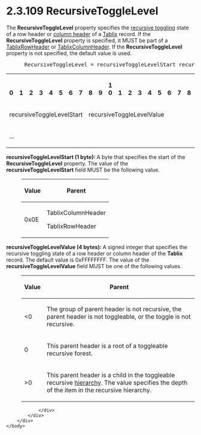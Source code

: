 <html dir="LTR" xmlns:mshelp="http://msdn.microsoft.com/mshelp" xmlns:ddue="http://ddue.schemas.microsoft.com/authoring/2003/5" xmlns:xlink="http://www.w3.org/1999/xlink" xmlns:tool="http://www.microsoft.com/tooltip">
    <head>
        <meta http-equiv="Content-Type" content="text/html; CHARSET=utf-8"></meta>
        <meta name="save" content="history"></meta>
        <title>2.3.109 RecursiveToggleLevel</title>
        <xml>
            <mshelp:toctitle title="2.3.109 RecursiveToggleLevel"></mshelp:toctitle>
            <mshelp:rltitle title="[MS-RPL]: RecursiveToggleLevel"></mshelp:rltitle>
            <mshelp:keyword index="A" term="f4a080f2-77f1-4849-ae35-ac3350f4cdd0"></mshelp:keyword>
            <mshelp:attr name="DCSext.ContentType" value="open specification"></mshelp:attr>
            <mshelp:attr name="AssetID" value="f4a080f2-77f1-4849-ae35-ac3350f4cdd0"></mshelp:attr>
            <mshelp:attr name="TopicType" value="kbRef"></mshelp:attr>
            <mshelp:attr name="DCSext.Title" value="[MS-RPL]: RecursiveToggleLevel" />
        </xml>
    </head>
    <body>
        <div id="header">
            <h1 class="heading">2.3.109 RecursiveToggleLevel</h1>
        </div>
        <div id="mainSection">
            <div id="mainBody">
                <div id="allHistory" class="saveHistory"></div>
                <div id="sectionSection0" class="section" name="collapseableSection">
                    

<p>The <b>RecursiveToggleLevel</b> property specifies the <a href="75ae48f7-746b-4b41-919c-6699fa28b3ef.html#gt_a96aa2c7-c6a0-45c6-8158-d7694b14afdc">recursive toggling</a> state of
a row header or <a href="75ae48f7-746b-4b41-919c-6699fa28b3ef.html#gt_b44f1311-4a23-47b8-95a3-71a765d42c80">column
header</a> of a <a href="f8ea94d9-d2b6-4d7f-8dc4-59faa3a98b93.html">Tablix</a>
record. If the <b>RecursiveToggleLevel</b> property is specified, it MUST be
part of a <a href="0d5c4157-00d0-4268-854f-f274a9d102fb.html">TablixRowHeader</a>
or <a href="968a6852-ede1-4bf1-8006-1dab2aea178b.html">TablixColumnHeader</a>.
If the <b>RecursiveToggleLevel</b> property is not specified, the default value
is used.</p>

<dl>
<dd>
<div><pre> RecursiveToggleLevel = recursiveToggleLevelStart recursiveToggleLevelValue
</pre></div>
</dd></dl>

<table>
 <tr>
  <th><p><br>0</p></th>
  <th><p><br>1</p></th>
  <th><p><br>2</p></th>
  <th><p><br>3</p></th>
  <th><p><br>4</p></th>
  <th><p><br>5</p></th>
  <th><p><br>6</p></th>
  <th><p><br>7</p></th>
  <th><p><br>8</p></th>
  <th><p><br>9</p></th>
  <th><p>1<br>0</p></th>
  <th><p><br>1</p></th>
  <th><p><br>2</p></th>
  <th><p><br>3</p></th>
  <th><p><br>4</p></th>
  <th><p><br>5</p></th>
  <th><p><br>6</p></th>
  <th><p><br>7</p></th>
  <th><p><br>8</p></th>
  <th><p><br>9</p></th>
  <th><p>2<br>0</p></th>
  <th><p><br>1</p></th>
  <th><p><br>2</p></th>
  <th><p><br>3</p></th>
  <th><p><br>4</p></th>
  <th><p><br>5</p></th>
  <th><p><br>6</p></th>
  <th><p><br>7</p></th>
  <th><p><br>8</p></th>
  <th><p><br>9</p></th>
  <th><p>3<br>0</p></th>
  <th><p><br>1</p></th>
 </tr>
 <tr>
  <td colspan="8">
  <p>recursiveToggleLevelStart</p>
  </td>
  <td colspan="24">
  <p>recursiveToggleLevelValue</p>
  </td>
 </tr>
 <tr>
  <td colspan="8">
  <p>...</p>
  </td>
  
 </tr>
</table>

<p><b>recursiveToggleLevelStart (1 byte): </b>A byte
that specifies the start of the <b>RecursiveToggleLevel</b> property. The value
of the <b>recursiveToggleLevelStart</b> field MUST be the following value.</p>

<dl>
<dd>
<table>
 <thead>
  <tr>
   <th>
   <p>Value</p>
   </th>
   <th>
   <p>Parent</p>
   </th>
  </tr>
 </thead>
 <tr>
  <td>
  <p>0x0E</p>
  </td>
  <td>
  <p>TablixColumnHeader</p>
  <p>TablixRowHeader</p>
  </td>
 </tr>
</table>
</dd></dl>

<p><b>recursiveToggleLevelValue (4 bytes): </b>A signed
integer that specifies the recursive toggling state of a row header or column
header of the <b>Tablix</b> record. The default value is 0xFFFFFFFF. The value
of the <b>recursiveToggleLevelValue</b> field MUST be one of the following
values.</p>

<dl>
<dd>
<table>
 <thead>
  <tr>
   <th>
   <p>Value</p>
   </th>
   <th>
   <p>Parent</p>
   </th>
  </tr>
 </thead>
 <tr>
  <td>
  <p>&lt;0</p>
  </td>
  <td>
  <p>The group of parent header is not recursive, the
  parent header is not toggleable, or the toggle is not recursive.</p>
  </td>
 </tr>
 <tr>
  <td>
  <p>0</p>
  </td>
  <td>
  <p>This parent header is a root of a toggleable recursive
  forest.</p>
  </td>
 </tr>
 <tr>
  <td>
  <p>&gt;0</p>
  </td>
  <td>
  <p>This parent header is a child in the toggleable
  recursive <a href="75ae48f7-746b-4b41-919c-6699fa28b3ef.html#gt_a07fc05d-cdb0-442c-984a-dd3589b9f682">hierarchy</a>.
  The value specifies the depth of the item in the recursive hierarchy.</p>
  </td>
 </tr>
</table>
</dd></dl>

<p> </p>


                </div>
            </div>
        </div>
    </body>
</html>